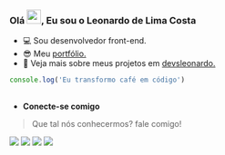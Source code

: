 ### Olá <a href="https://github.com/devsleonardo"><img src="https://media.giphy.com/media/hvRJCLFzcasrR4ia7z/giphy.gif" width="25px"></a>, Eu sou o Leonardo de Lima Costa


* 💻 Sou desenvolvedor front-end.
* 😎  Meu [portfólio.](https://leonardo-costa.web.app/#/)
* 👨 Veja mais sobre meus projetos em [devsleonardo.](https://github.com/devsleonardo?tab=repositories)

```js
console.log('Eu transformo café em código')
```

##
* **Conecte-se comigo**

>Que tal nós conhecermos? fale comigo!

<a href="https://github.com/devsleonardo"><img src="https://img.shields.io/badge/GitHub-100000?style=for-the-badge&logo=github&logoColor=white"></a> 
<a href="https://www.instagram.com/devsleonardo/"><img src="https://img.shields.io/badge/-Instagram-%23E4405F?style=for-the-badge&logo=instagram&logoColor=white" ></a> 
<a href="https://www.linkedin.com/in/devsleonardo/"><img src="https://img.shields.io/badge/-LinkedIn-%230077B5?style=for-the-badge&logo=linkedin&logoColor=white" ></a> 
<a href="mailto:usr.leonardo@gmail.com"><img src="https://img.shields.io/badge/Gmail-D14836?style=for-the-badge&logo=gmail&logoColor=white" target="_blank"></a> 
